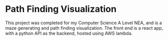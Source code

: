 # Path Finding Visualization
This project was completed for my Computer Science A Level NEA, and is a maze generating and path finding visualization. The front end is a react app, with a python API as the backend, hosted using AWS lambda.